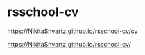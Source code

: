 # rsschool-cv

https://NikitaShvartz.github.io/rsschool-cv/cv

https://NikitaShvartz.github.io/rsschool-cv/
